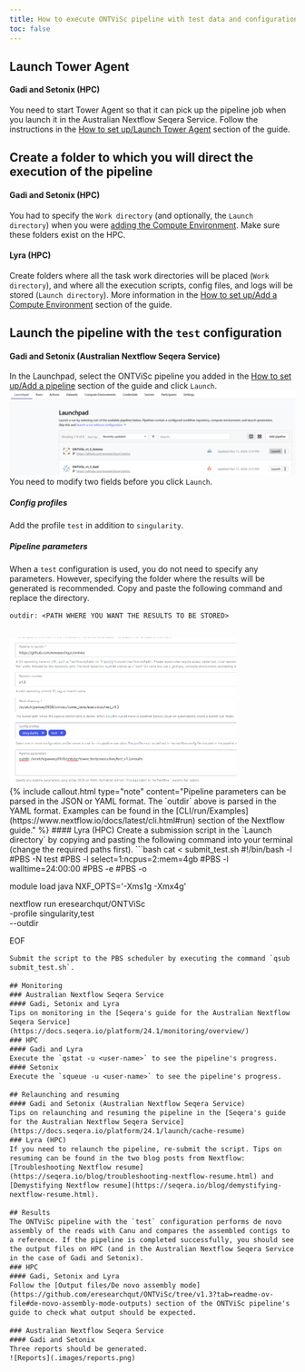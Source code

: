 ```yaml
---
title: How to execute ONTViSc pipeline with test data and configuration
toc: false
---
```


## Launch Tower Agent
#### Gadi and Setonix (HPC)
You need to start Tower Agent so that it can pick up the pipeline job when you launch it in the Australian Nextflow Seqera Service. Follow the instructions in the [How to set up/Launch Tower Agent](https://mantczakaus.github.io/ontvisc_hpc_seqera_service_guide/how_to_setup#launch-tower-agent) section of the guide.

## Create a folder to which you will direct the execution of the pipeline
#### Gadi and Setonix (HPC)
You had to specify the `Work directory` (and optionally, the `Launch directory`) when you were [adding the Compute Environment](https://mantczakaus.github.io/ontvisc_hpc_seqera_service_guide/how_to_setup#add-a-compute-environment). Make sure these folders exist on the HPC. 
#### Lyra (HPC)
Create folders where all the task work directories will be placed (`Work directory`), and where all the execution scripts, config files, and logs will be stored (`Launch directory`). More information in the [How to set up/Add a Compute Environment](https://mantczakaus.github.io/ontvisc_hpc_seqera_service_guide/how_to_setup#add-a-compute-environment) section of the guide.

## Launch the pipeline with the `test` configuration
#### Gadi and Setonix (Australian Nextflow Seqera Service)
In the Launchpad, select the ONTViSc pipeline you added in the [How to set up/Add a pipeline](https://mantczakaus.github.io/ontvisc_hpc_seqera_service_guide/how_to_setup#add-a-pipeline) section of the guide and click `Launch`. 
<br>
<img alt="Launchpad" src="./images/launchpad.png">
<br>
You need to modify two fields before you click `Launch`.
##### Config profiles
Add the profile `test` in addition to `singularity`.
##### Pipeline parameters
When a `test` configuration is used, you do not need to specify any parameters. However, specifying the folder where the results will be generated is recommended. Copy and paste the following command and replace the directory.
```
outdir: <PATH WHERE YOU WANT THE RESULTS TO BE STORED>
```
<br>
<img alt="Launch_pipeline" src="./images/launch_pipeline.png" width="400">
<br>
{% include callout.html type="note" content="Pipeline parameters can be parsed in the JSON or YAML format. The `outdir` above is parsed in the YAML format. Examples can be found in the [CLI/run/Examples](https://www.nextflow.io/docs/latest/cli.html#run) section of the Nextflow guide." %}
#### Lyra (HPC)
Create a submission script in the `Launch directory` by copying and pasting the following command into your terminal (change the required paths first).
```bash
cat <<EOF > submit_test.sh
#!/bin/bash -l
#PBS -N test
#PBS -l select=1:ncpus=2:mem=4gb
#PBS -l walltime=24:00:00
#PBS -e <PATH TO THE ERROR FILE>
#PBS -o <PATH TO THE LOG FILE>

module load java
NXF_OPTS='-Xms1g -Xmx4g'

nextflow run eresearchqut/ONTViSc \
	-profile singularity,test \
	--outdir <PATH WHERE YOU WANT THE RESULTS TO BE STORED>

EOF
```
Submit the script to the PBS scheduler by executing the command `qsub submit_test.sh`.

## Monitoring
### Australian Nextflow Seqera Service
#### Gadi, Setonix and Lyra
Tips on monitoring in the [Seqera's guide for the Australian Nextflow Seqera Service](https://docs.seqera.io/platform/24.1/monitoring/overview/)
### HPC
#### Gadi and Lyra
Execute the `qstat -u <user-name>` to see the pipeline's progress.
#### Setonix
Execute the `squeue -u <user-name>` to see the pipeline's progress.

## Relaunching and resuming
#### Gadi and Setonix (Australian Nextflow Seqera Service)
Tips on relaunching and resuming the pipeline in the [Seqera's guide for the Australian Nextflow Seqera Service](https://docs.seqera.io/platform/24.1/launch/cache-resume)
### Lyra (HPC)
If you need to relaunch the pipeline, re-submit the script. Tips on resuming can be found in the two blog posts from Nextflow: [Troubleshooting Nextflow resume](https://seqera.io/blog/troubleshooting-nextflow-resume.html) and [Demystifying Nextflow resume](https://seqera.io/blog/demystifying-nextflow-resume.html).

## Results
The ONTViSc pipeline with the `test` configuration performs de novo assembly of the reads with Canu and compares the assembled contigs to a reference. If the pipeline is completed successfully, you should see the output files on HPC (and in the Australian Nextflow Seqera Service in the case of Gadi and Setonix).
### HPC
#### Gadi, Setonix and Lyra
Follow the [Output files/De novo assembly mode](https://github.com/eresearchqut/ONTViSc/tree/v1.3?tab=readme-ov-file#de-novo-assembly-mode-outputs) section of the ONTViSc pipeline's guide to check what output should be expected.

### Australian Nextflow Seqera Service
#### Gadi and Setonix
Three reports should be generated.
![Reports](.images/reports.png)
